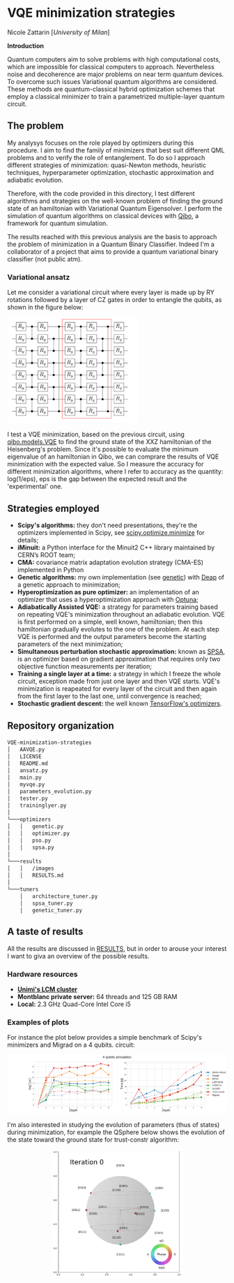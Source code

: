 
# VQE minimization strategies
Nicole Zattarin [*University of Milan*]

**Introduction**

Quantum computers aim to solve problems with high computational costs, which are impossible for classical computers to approach. Nevertheless noise and decoherence are major problems on near term quantum devices. 
To overcome such issues Variational quantum algorithms are considered. These methods are quantum-classical hybrid optimization schemes that employ a classical minimizer to train a parametrized multiple-layer quantum circuit. 

## The problem 

My analysys focuses on the role played by optimizers during this procedure. I aim to find the family of minimizers that best suit different QML problems and to verify the role of entanglement. To do so I approach different strategies of minimization: quasi-Newton methods, heuristic techniques, hyperparameter optimization, stochastic approximation and adiabatic evolution. 

Therefore, with the code provided in this directory, I test different algorithms and strategies on the well-known problem of finding the ground state of an hamiltonian with Variational Quantum Eigensolver. I perform the simulation of quantum algorithms on classical devices with [Qibo](https://github.com/qiboteam/qibo), a framework for quantum simulation.

The results reached with this previous analysis are the basis to approach the problem of minimization in a Quantum Binary Classifier. Indeed I'm a collaborator of a project that aims to provide a quantum variational binary classifier (not public atm).

### Variational ansatz

Let me consider a variational circuit where every layer is made up by RY rotations followed by a layer of CZ gates in order to entangle the qubits, as shown in the figure below: 

<img src="results/images/varlayer.png"  width="300" class="center"/>

I test a VQE minimization, based on the previous circuit, using [qibo.models.VQE](https://qibo.readthedocs.io/en/stable/qibo.html#qibo.models.VQE.minimize) to find the ground state of the XXZ hamiltonian of the Heisenberg's problem. 
Since it's possible to evaluate the minimum eigenvalue of an hamiltonian in Qibo, we can comprare the results of VQE minimization with the expected value.  So I measure the accuracy for different minimization algorithms, where I refer to accuracy as the quantity: log(1/eps), eps is the gap between the expected result and the 'experimental' one.

## Strategies employed 

- **Scipy's algorithms:** they don't need presentations, they're the optimizers implemented in Scipy, see [scipy.optimize.minimize](https://docs.scipy.org/doc/scipy/reference/generated/scipy.optimize.minimize.html#scipy.optimize.minimize) for details;
- **iMinuit:** a Python interface for the Minuit2 C++ library maintained by CERN’s ROOT team;
- **CMA:** covariance matrix adaptation evolution strategy (CMA-ES) implemented in Python 
- **Genetic algorithms:** my own implementation (see [genetic](https://github.com/nicolezatta/VQE-minimization-strategies/blob/main/optimizers/genetic.py)) with [Deap](https://deap.readthedocs.io/en/master/) of a genetic approach to minimization;
- **Hyperoptimization as pure optimizer:** an implementation of an optimizer that uses a hyperoptimization approach with [Optuna](https://optuna.org);
- **Adiabatically Assisted VQE:** a strategy for parameters training based on repeating VQE's minimization throughout an adiabatic evolution. VQE is first performed on a simple, well known, hamiltonian; then this hamiltonian gradually evolutes to the one of the problem. At each step VQE is performed and the output parameters become the starting parameters of the next minimization;
- **Simultaneous perturbation stochastic approximation:** known as [SPSA](https://www.jhuapl.edu/spsa/), is an optimizer based on gradient approximation that requires only two objective function measurements per iteration;
- **Training a single layer at a time:** a strategy in which I freeze the whole circuit, exception made from just one layer and then VQE starts. VQE's minimization is reapeated for every layer of the circuit and then again from the first layer to the last one, until convergence is reached;
- **Stochastic gradient descent:** the well known [TensorFlow's optimizers](https://www.tensorflow.org/api_docs/python/tf/keras/optimizers).


## Repository organization

```
VQE-minimization-strategies
│   AAVQE.py  
│   LICENSE   
│   README.md  
│   ansatz.py    
│   main.py    
│   myvqe.py    
│   parameters_evolution.py    
│   tester.py    
│   traininglyer.py    
│
└───optimizers
│   │	genetic.py
│   │	optimizer.py
│   │	pso.py
│   │	spsa.py
│
└───results
│   │	/images
│   │	RESULTS.md
│   
└───tuners
    │	architecture_tuner.py
    │	spsa_tuner.py
    │	genetic_tuner.py
```
## A taste of results

All the results are discussed in [RESULTS](https://github.com/nicolezatta/VQE-minimization-strategies/blob/main/results/RESULTS.md), but in order to arouse your interest I want to giva an overview of the possible results.

### Hardware resources 

- **[Unimi's LCM cluster](https://lcm.mi.infn.it/il-laboratorio/la-struttura/)** 
- **Montblanc private server:**  64 threads and 125 GB RAM 
- **Local:** 2.3 GHz Quad-Core Intel Core i5

### Examples of plots

For instance the plot below provides a simple benchmark of Scipy's minimizers and Migrad on a 4 qubits. circuit:

<p align="center">
	<img src="results/images/4q.png"  width="1000"/>  
</p>

I'm also interested in studying the evolution of parameters (thus of states) during minimization, for example the QSphere below shows the evolution of the state toward the ground state for trust-constr algorithm:


<p align="center">
	<img src="results/images/trust-constr_4q_gif.gif"  width="300"/>  
</p>
